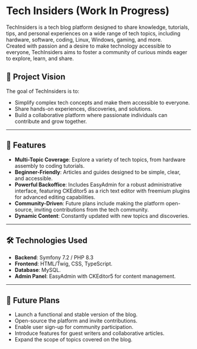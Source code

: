 # Tech Insiders (Work In Progress)

TechInsiders is a tech blog platform designed to share knowledge, tutorials, tips, and personal experiences on a wide range of tech topics, including hardware, software, coding, Linux, Windows, gaming, and more.  
Created with passion and a desire to make technology accessible to everyone, TechInsiders aims to foster a community of curious minds eager to explore, learn, and share.

## 🌟 Project Vision
The goal of TechInsiders is to:
- Simplify complex tech concepts and make them accessible to everyone.
- Share hands-on experiences, discoveries, and solutions.
- Build a collaborative platform where passionate individuals can contribute and grow together.

---

## 🚀 Features
- **Multi-Topic Coverage**: Explore a variety of tech topics, from hardware assembly to coding tutorials.
- **Beginner-Friendly**: Articles and guides designed to be simple, clear, and accessible.
- **Powerful Backoffice**: Includes EasyAdmin for a robust administrative interface, featuring CKEditor5 as a rich text editor with freemium plugins for advanced editing capabilities.
- **Community-Driven**: Future plans include making the platform open-source, inviting contributions from the tech community.
- **Dynamic Content**: Constantly updated with new topics and discoveries.

---

## 🛠️ Technologies Used
- **Backend**: Symfony 7.2 / PHP 8.3
- **Frontend**: HTML/Twig, CSS, TypeScript.
- **Database**: MySQL.
- **Admin Panel**: EasyAdmin with CKEditor5 for content management.

---

## 🎯 Future Plans
- Launch a functional and stable version of the blog.
- Open-source the platform and invite contributions.
- Enable user sign-up for community participation.
- Introduce features for guest writers and collaborative articles.
- Expand the scope of topics covered on the blog.
